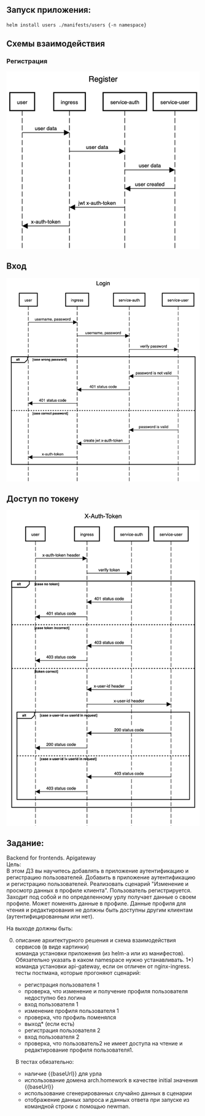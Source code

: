 ## Запуск приложения:
```
helm install users ./manifests/users {-n namespace}
```

## Схемы взаимодействия

### Регистрация
![Register](register.png)

## Вход
![Login](login.png)

## Доступ по токену
![Access](access.png)

## Задание:
Backend for frontends. Apigateway  
Цель:  
В этом ДЗ вы научитесь добавлять в приложение аутентификацию и регистрацию пользователей.
Добавить в приложение аутентификацию и регистрацию пользователей.
Реализовать сценарий "Изменение и просмотр данных в профиле клиента".
Пользователь регистрируется. Заходит под собой и по определенному урлу получает данные о своем профиле. Может поменять данные в профиле. Данные профиля для чтения и редактирования не должны быть доступны другим клиентам (аутентифицированным или нет).  

На выходе должны быть:   

0) описание архитектурного решения и схема взаимодействия сервисов (в виде картинки)  
   команда установки приложения (из helm-а или из манифестов). Обязательно указать в каком namespace нужно устанавливать. 1*) команда установки api-gateway, если он отличен от nginx-ingress.  
   тесты постмана, которые прогоняют сценарий:  
    * регистрация пользователя 1  
    * проверка, что изменение и получение профиля пользователя недоступно без логина
    * вход пользователя 1
    * изменение профиля пользователя 1
    * проверка, что профиль поменялся
    * выход* (если есть)
    * регистрация пользователя 2
    * вход пользователя 2
    * проверка, что пользователь2 не имеет доступа на чтение и редактирование профиля пользователя1.  

  
   В тестах обязательно:
   * наличие {{baseUrl}} для урла
   * использование домена arch.homework в качестве initial значения {{baseUrl}}
   * использование сгенерированных случайно данных в сценарии
   * отображение данных запроса и данных ответа при запуске из командной строки с помощью newman.